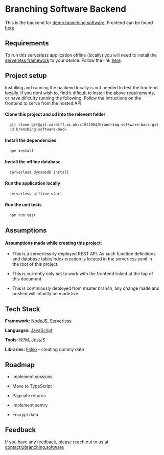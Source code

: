 
# Branching Software Backend

This is the backend for [demo.branching.software](https://demo.branching.software). Frontend can be found [here](https://git.cardiff.ac.uk/c1922904/branching-software-front).


## Requirements

To run this serverless application offline (locally) you will need to install the [serverless framework](https://www.serverless.com/) to your device.
Follow the link [here](https://www.serverless.com/framework/docs/getting-started).
## Project setup

Installing and running the backend locally is not needed to test the frontend locally. If you dont wish to, find it dificult to install the above requirements, or have dificulty running the following. Follow the intructions on the frontend to serve from the hosted API.

#### Clone this project and cd into the relevent folder

```bash
  git clone git@git.cardiff.ac.uk:c1922904/branching-software-back.git
  cd branching-software-back
```

#### Install the dependencies

```bash
  npm install
```

#### Install the offline database

```bash
  serverless dynamodb install
```

#### Run the application locally

```bash
  serverless offline start
```

#### Run the unit tests

```bash
  npm run test
```
## Assumptions

#### Assumptions made while creating this project:

- This is a serverless-ly deployed REST API. As such function definitions and database table/index creation is located in the serverless.yaml in the root of this project.
 
- This is currently only set to work with the frontend linked at the top of this document.

- This is continiously deployed from msater branch, any change made and pushed will intantly be made live.
## Tech Stack

**Framework:** [NodeJS](https://nodejs.org/en/), [Serverless](https://www.serverless.com/)

**Languages:** [JavaScript](https://www.wikiwand.com/en/JavaScript/)

**Tools:** [NPM](https://www.npmjs.com/), [JestJS](https://jestjs.io/)

**Libraries:** [Falso](https://ngneat.github.io/falso/) - creating dummy data



## Roadmap

- Implement sessions

- Move to TypeScript

- Paginate returns

- Implement sentry

- Encrypt data


## Feedback

If you have any feedback, please reach out to us at contact@branching.software

